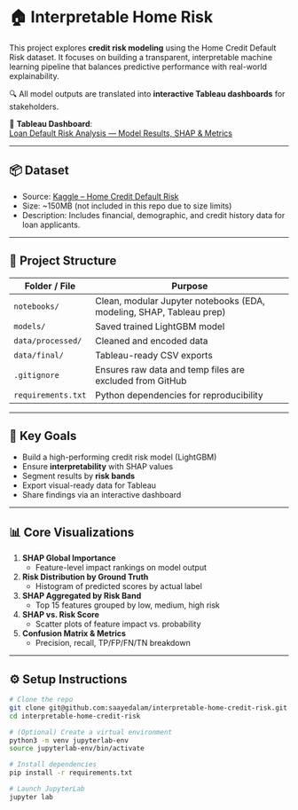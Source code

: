 # 🏠 Interpretable Home Risk

This project explores **credit risk modeling** using the Home Credit Default Risk dataset. It focuses on building a transparent, interpretable machine learning pipeline that balances predictive performance with real-world explainability.

🔍 All model outputs are translated into **interactive Tableau dashboards** for stakeholders.

🔗 **Tableau Dashboard**:  
[Loan Default Risk Analysis — Model Results, SHAP & Metrics](https://public.tableau.com/app/profile/saayed.alam/viz/LoanDefaultRiskAnalysisModelResultsSHAPMetrics/0-Overview)

---

## 📦 Dataset

- Source: [Kaggle – Home Credit Default Risk](https://www.kaggle.com/competitions/home-credit-default-risk)
- Size: ~150MB (not included in this repo due to size limits)
- Description: Includes financial, demographic, and credit history data for loan applicants.

---

## 🧠 Project Structure

| Folder / File | Purpose |
|---------------|---------|
| `notebooks/`  | Clean, modular Jupyter notebooks (EDA, modeling, SHAP, Tableau prep) |
| `models/`     | Saved trained LightGBM model |
| `data/processed/` | Cleaned and encoded data |
| `data/final/` | Tableau-ready CSV exports |
| `.gitignore`  | Ensures raw data and temp files are excluded from GitHub |
| `requirements.txt` | Python dependencies for reproducibility |

---

## 🎯 Key Goals

- Build a high-performing credit risk model (LightGBM)
- Ensure **interpretability** with SHAP values
- Segment results by **risk bands**
- Export visual-ready data for Tableau
- Share findings via an interactive dashboard

---

## 📊 Core Visualizations

1. **SHAP Global Importance**  
   - Feature-level impact rankings on model output  
2. **Risk Distribution by Ground Truth**  
   - Histogram of predicted scores by actual label  
3. **SHAP Aggregated by Risk Band**  
   - Top 15 features grouped by low, medium, high risk  
4. **SHAP vs. Risk Score**  
   - Scatter plots of feature impact vs. probability  
5. **Confusion Matrix & Metrics**  
   - Precision, recall, TP/FP/FN/TN breakdown  

---

## ⚙️ Setup Instructions

```bash
# Clone the repo
git clone git@github.com:saayedalam/interpretable-home-credit-risk.git
cd interpretable-home-credit-risk

# (Optional) Create a virtual environment
python3 -m venv jupyterlab-env
source jupyterlab-env/bin/activate

# Install dependencies
pip install -r requirements.txt

# Launch JupyterLab
jupyter lab
